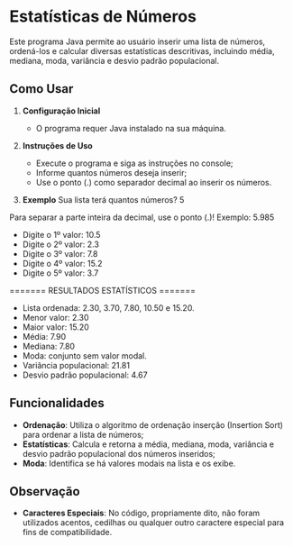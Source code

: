 # Estatísticas de Números
Este programa Java permite ao usuário inserir uma lista de números, ordená-los e calcular diversas estatísticas descritivas, incluindo média, mediana, moda, variância e desvio padrão populacional.


## Como Usar
1. **Configuração Inicial**
   - O programa requer Java instalado na sua máquina.

2. **Instruções de Uso**
   - Execute o programa e siga as instruções no console;
   - Informe quantos números deseja inserir;
   - Use o ponto (.) como separador decimal ao inserir os números.

3. **Exemplo**
Sua lista terá quantos números? 5

Para separar a parte inteira da decimal, use o ponto (.)!
Exemplo: 5.985

- Digite o 1º valor: 10.5
- Digite o 2º valor: 2.3
- Digite o 3º valor: 7.8
- Digite o 4º valor: 15.2
- Digite o 5º valor: 3.7

======= RESULTADOS ESTATÍSTICOS =======
- Lista ordenada: 2.30, 3.70, 7.80, 10.50 e 15.20.
- Menor valor: 2.30
- Maior valor: 15.20
- Média: 7.90
- Mediana: 7.80
- Moda: conjunto sem valor modal.
- Variância populacional: 21.81
- Desvio padrão populacional: 4.67


## Funcionalidades
- **Ordenação**: Utiliza o algoritmo de ordenação inserção (Insertion Sort) para ordenar a lista de números;
- **Estatísticas**: Calcula e retorna a média, mediana, moda, variância e desvio padrão populacional dos números inseridos;
- **Moda**: Identifica se há valores modais na lista e os exibe.


## Observação
- **Caracteres Especiais**: No código, propriamente dito, não foram utilizados acentos, cedilhas ou qualquer outro caractere especial para fins de compatibilidade.